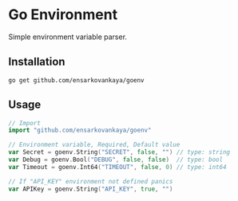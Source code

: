 # Go Environment

Simple environment variable parser.

## Installation

```shell
go get github.com/ensarkovankaya/goenv
```

## Usage

```go
// Import
import "github.com/ensarkovankaya/goenv"

// Environment variable, Required, Default value
var Secret = goenv.String("SECRET", false, "") // type: string
var Debug = goenv.Bool("DEBUG", false, false)  // type: bool
var Timeout = goenv.Int64("TIMEOUT", false, 0) // type: int64

// If "API_KEY" environment not defined panics
var APIKey = goenv.String("API_KEY", true, "")
```
